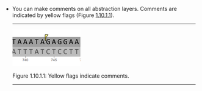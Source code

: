 

-   You can make comments on all abstraction layers. Comments are
    indicated by yellow flags (Figure [1.10.1.1](#x1-49001r1)).

    ------------------------------------------------------------------------

    <div class="figure">

    <span id="x1-49001r1"></span>
    ![PIC](../../../pictures/comments_screenshots/yellow_flag.png)
    <div class="caption">

    <span class="id">Figure 1.10.1.1: </span><span
    class="content">Yellow flags indicate comments.</span>

    </div>

    </div>

    ------------------------------------------------------------------------
